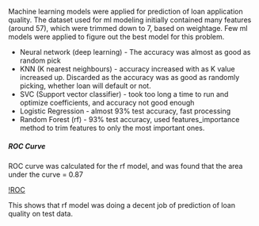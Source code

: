 Machine learning models were applied for prediction of loan application quality. The dataset used for ml modeling initially contained many features (around 57), which were trimmed down to 7, based on weightage. Few ml models were applied to figure out the best model for this problem.
* Neural network (deep learning) - The accuracy was almost as good as random pick
* KNN (K nearest neighbours) - accuracy increased with as K value increased up. Discarded as the accuracy was as good as randomly picking, whether loan will default or not.
* SVC (Support vector classifier) - took too long a time to run and optimize coefficients, and accuracy not good enough
* Logistic Regression - almost 93% test accuracy, fast processing
* Random Forest (rf) - 93% test accuracy, used features_importance method to trim features to only the most important ones.

##### ROC Curve
ROC curve was calculated for the rf model, and was found that the area under the curve = 0.87

[!ROC](Images/ROC.png)

This shows that rf model was doing a decent job of prediction of loan quality on test data.

